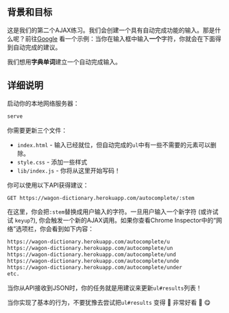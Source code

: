 ## 背景和目标

这是我们的第二个AJAX练习。我们会创建一个具有自动完成功能的输入。那是什么呢？前往[Google](https://www.google.com/) 看一个示例：当你在输入框中输入**一个**字符，你就会在下面得到自动完成的建议。

我们想用**字典单词**建立一个自动完成输入。

## 详细说明

启动你的本地网络服务器：

```bash
serve
```

你需要更新三个文件：

- `index.html` - 输入已经就位，但自动完成的`ul`中有一些不需要的元素可以删除。
- `style.css` - 添加一些样式
- `lib/index.js` - 你将从这里开始写码！

你可以使用以下API获得建议：

```bash
GET https://wagon-dictionary.herokuapp.com/autocomplete/:stem
```

在这里，你会把`:stem`替换成用户输入的字符。一旦用户输入一个新字符 (或许试试 `keyup`?), 你会触发一个新的AJAX调用。如果你查看Chrome Inspector中的“网络”选项栏，你会看到如下内容：

```bash
https://wagon-dictionary.herokuapp.com/autocomplete/u
https://wagon-dictionary.herokuapp.com/autocomplete/un
https://wagon-dictionary.herokuapp.com/autocomplete/und
https://wagon-dictionary.herokuapp.com/autocomplete/unde
https://wagon-dictionary.herokuapp.com/autocomplete/under
etc.
```

当你从API接收到JSON时，你的任务就是用建议来更新`ul#results`列表！

当你实现了基本的行为，不要犹豫去尝试把`ul#results` 变得 🎨 非常好看 🎨 😋
